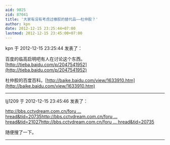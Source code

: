 ```yaml
---
aid: 9025
zid: 87041
title: '大家有没有考虑过橡胶的替代品——杜仲胶？'
author: kpn
date: 2012-12-15 23:25:44+07:00
lastmod: 2012-12-15 23:45:00+07:00
---
```


kpn 于 2012-12-15 23:25:44 发表了：

百度的临高启明吧有人在讨论这个东西。[http://tieba.baidu.com/p/2047541952](http://tieba.baidu.com/p/2047541952)

杜仲胶的百度百科。[http://baike.baidu.com/view/1633910.htm](http://baike.baidu.com/view/1633910.htm)

---------

ljj1209 于 2012-12-15 23:45:46 发表了：

[http://bbs.cctvdream.com.cn/foru ... hread&tid=20735](http://bbs.cctvdream.com.cn/forum.php?mod=viewthread&tid=20735)[http://bbs.cctvdream.com.cn/foru ... hread&tid=21027](http://bbs.cctvdream.com.cn/forum.php?mod=viewthread&tid=21027)[http://bbs.cctvdream.com.cn/foru ... hread&tid=20735](http://bbs.cctvdream.com.cn/forum.php?mod=viewthread&tid=20735)

随便搜了一下。

---------


